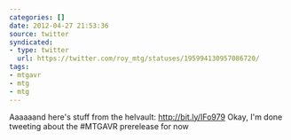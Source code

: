 ```yaml
---
categories: []
date: 2012-04-27 21:53:36
source: twitter
syndicated:
- type: twitter
  url: https://twitter.com/roy_mtg/statuses/195994130957086720/
tags:
- mtgavr
- mtg
- mtg
---
```


Aaaaaand here's stuff from the helvault: http://bit.ly/IFo979 Okay, I'm done tweeting about the #MTGAVR prerelease for now